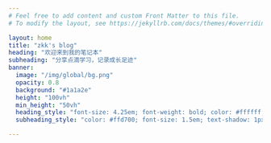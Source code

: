 ```yaml
---
# Feel free to add content and custom Front Matter to this file.
# To modify the layout, see https://jekyllrb.com/docs/themes/#overriding-theme-defaults

layout: home
title: "zkk's blog"
heading: "欢迎来到我的笔记本"
subheading: "分享点滴学习，记录成长足迹"
banner:
  image: "/img/global/bg.png"
  opacity: 0.8
  background: "#1a1a2e"
  height: "100vh"
  min_height: "50vh"
  heading_style: "font-size: 4.25em; font-weight: bold; color: #ffffff; text-shadow: 2px 2px 4px rgba(0,0,0,0.7);"
  subheading_style: "color: #ffd700; font-size: 1.5em; text-shadow: 1px 1px 2px rgba(0,0,0,0.5);"

---
```

